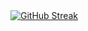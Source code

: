 <a href="https://git.io/streak-stats">
  <img src="https://github-readme-streak-stats.herokuapp.com?user=vipulsc&theme=github-dark-blue&hide_border=true" 
       alt="GitHub Streak" 
       onerror="this.style.display='none'">
</a>
